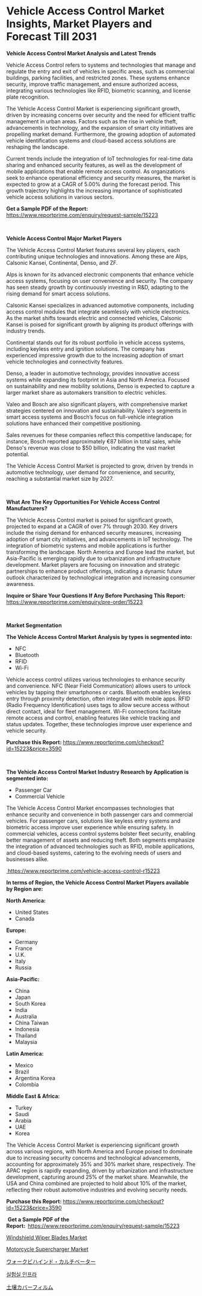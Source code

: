 <p><h1>Vehicle Access Control Market Insights, Market Players and Forecast Till 2031</h1></p><p><strong>Vehicle Access Control Market Analysis and Latest Trends</strong></p>
<p><p>Vehicle Access Control refers to systems and technologies that manage and regulate the entry and exit of vehicles in specific areas, such as commercial buildings, parking facilities, and restricted zones. These systems enhance security, improve traffic management, and ensure authorized access, integrating various technologies like RFID, biometric scanning, and license plate recognition.</p><p>The Vehicle Access Control Market is experiencing significant growth, driven by increasing concerns over security and the need for efficient traffic management in urban areas. Factors such as the rise in vehicle theft, advancements in technology, and the expansion of smart city initiatives are propelling market demand. Furthermore, the growing adoption of automated vehicle identification systems and cloud-based access solutions are reshaping the landscape.</p><p>Current trends include the integration of IoT technologies for real-time data sharing and enhanced security features, as well as the development of mobile applications that enable remote access control. As organizations seek to enhance operational efficiency and security measures, the market is expected to grow at a CAGR of 5.00% during the forecast period. This growth trajectory highlights the increasing importance of sophisticated vehicle access solutions in various sectors.</p></p>
<p><strong>Get a Sample PDF of the Report:&nbsp;</strong> <a href="https://www.reportprime.com/enquiry/request-sample/15223">https://www.reportprime.com/enquiry/request-sample/15223</a></p>
<p>&nbsp;</p>
<p><strong>Vehicle Access Control Major Market Players</strong></p>
<p><p>The Vehicle Access Control Market features several key players, each contributing unique technologies and innovations. Among these are Alps, Calsonic Kansei, Continental, Denso, and ZF.</p><p>Alps is known for its advanced electronic components that enhance vehicle access systems, focusing on user convenience and security. The company has seen steady growth by continuously investing in R&D, adapting to the rising demand for smart access solutions.</p><p>Calsonic Kansei specializes in advanced automotive components, including access control modules that integrate seamlessly with vehicle electronics. As the market shifts towards electric and connected vehicles, Calsonic Kansei is poised for significant growth by aligning its product offerings with industry trends.</p><p>Continental stands out for its robust portfolio in vehicle access systems, including keyless entry and ignition solutions. The company has experienced impressive growth due to the increasing adoption of smart vehicle technologies and connectivity features.</p><p>Denso, a leader in automotive technology, provides innovative access systems while expanding its footprint in Asia and North America. Focused on sustainability and new mobility solutions, Denso is expected to capture a larger market share as automakers transition to electric vehicles.</p><p>Valeo and Bosch are also significant players, with comprehensive market strategies centered on innovation and sustainability. Valeo's segments in smart access systems and Bosch’s focus on full-vehicle integration solutions have enhanced their competitive positioning.</p><p>Sales revenues for these companies reflect this competitive landscape; for instance, Bosch reported approximately €87 billion in total sales, while Denso's revenue was close to $50 billion, indicating the vast market potential.</p><p>The Vehicle Access Control Market is projected to grow, driven by trends in automotive technology, user demand for convenience, and security, reaching a substantial market size by 2027.</p></p>
<p>&nbsp;</p>
<p><strong>What Are The Key Opportunities For Vehicle Access Control Manufacturers?</strong></p>
<p><p>The Vehicle Access Control market is poised for significant growth, projected to expand at a CAGR of over 7% through 2030. Key drivers include the rising demand for enhanced security measures, increasing adoption of smart city initiatives, and advancements in IoT technology. The integration of biometric systems and mobile applications is further transforming the landscape. North America and Europe lead the market, but Asia-Pacific is emerging rapidly due to urbanization and infrastructure development. Market players are focusing on innovation and strategic partnerships to enhance product offerings, indicating a dynamic future outlook characterized by technological integration and increasing consumer awareness.</p></p>
<p><strong>Inquire or Share Your Questions If Any Before Purchasing This Report:</strong> <a href="https://www.reportprime.com/enquiry/pre-order/15223">https://www.reportprime.com/enquiry/pre-order/15223</a></p>
<p>&nbsp;</p>
<p><strong>Market Segmentation</strong></p>
<p><strong>The Vehicle Access Control Market Analysis by types is segmented into:</strong></p>
<p><ul><li>NFC</li><li>Bluetooth</li><li>RFID</li><li>Wi-Fi</li></ul></p>
<p><p>Vehicle access control utilizes various technologies to enhance security and convenience. NFC (Near Field Communication) allows users to unlock vehicles by tapping their smartphones or cards. Bluetooth enables keyless entry through proximity detection, often integrated with mobile apps. RFID (Radio Frequency Identification) uses tags to allow secure access without direct contact, ideal for fleet management. Wi-Fi connections facilitate remote access and control, enabling features like vehicle tracking and status updates. Together, these technologies improve user experience and vehicle security.</p></p>
<p><strong>Purchase this Report:&nbsp;</strong><a href="https://www.reportprime.com/checkout?id=15223&price=3590">https://www.reportprime.com/checkout?id=15223&price=3590</a></p>
<p>&nbsp;</p>
<p><strong>The Vehicle Access Control Market Industry Research by Application is segmented into:</strong></p>
<p><ul><li>Passenger Car</li><li>Commercial Vehicle</li></ul></p>
<p><p>The Vehicle Access Control Market encompasses technologies that enhance security and convenience in both passenger cars and commercial vehicles. For passenger cars, solutions like keyless entry systems and biometric access improve user experience while ensuring safety. In commercial vehicles, access control systems bolster fleet security, enabling better management of assets and reducing theft. Both segments emphasize the integration of advanced technologies such as RFID, mobile applications, and cloud-based systems, catering to the evolving needs of users and businesses alike.</p></p>
<p><a href="https://www.reportprime.com/vehicle-access-control-r15223">&nbsp;https://www.reportprime.com/vehicle-access-control-r15223</a></p>
<p><strong>In terms of Region, the Vehicle Access Control Market Players available by Region are:</strong></p>
<p>
    <p> <strong> North America: </strong>
        <ul>
            <li>United States</li>
            <li>Canada</li>
        </ul>
        </p> 
    <p> <strong> Europe: </strong>
        <ul>
            <li>Germany</li>
            <li>France</li>
            <li>U.K.</li>
            <li>Italy</li>
            <li>Russia</li>
        </ul>
        </p> 
    <p> <strong> Asia-Pacific: </strong>
        <ul>
            <li>China</li>
            <li>Japan</li>
            <li>South Korea</li>
            <li>India</li>
            <li>Australia</li>
            <li>China Taiwan</li>
            <li>Indonesia</li>
            <li>Thailand</li>
            <li>Malaysia</li>
        </ul>
        </p> 
    <p> <strong> Latin America: </strong>
        <ul>
            <li>Mexico</li>
            <li>Brazil</li>
            <li>Argentina Korea</li>
            <li>Colombia</li>
        </ul>
        </p> 
    <p> <strong> Middle East & Africa: </strong>
        <ul>
            <li>Turkey</li>
            <li>Saudi</li>
            <li>Arabia</li>
            <li>UAE</li>
            <li>Korea</li>
        </ul>
    </p>
    </p>
<p><p>The Vehicle Access Control Market is experiencing significant growth across various regions, with North America and Europe poised to dominate due to increasing security concerns and technological advancements, accounting for approximately 35% and 30% market share, respectively. The APAC region is rapidly expanding, driven by urbanization and infrastructure development, capturing around 25% of the market share. Meanwhile, the USA and China combined are projected to hold about 10% of the market, reflecting their robust automotive industries and evolving security needs.</p></p>
<p><strong>Purchase this Report: </strong><a href="https://www.reportprime.com/checkout?id=15223&price=3590">https://www.reportprime.com/checkout?id=15223&price=3590</a></p>
<p>&nbsp;<strong>Get a Sample PDF of the Report:&nbsp;&nbsp;</strong><a href="https://www.reportprime.com/enquiry/request-sample/15223">https://www.reportprime.com/enquiry/request-sample/15223</a></p>
<p><strong></strong></p>
<p><p><a href="https://issuu.com/reportprime-2/docs/windshield-wiper-blades-market-size_468206c1735c82">Windshield Wiper Blades Market</a></p><p><a href="https://www.linkedin.com/pulse/motorcycle-supercharger-market-size-growing-cagr-75-report-xhtqe?trackingId=c8M5z3myQwyiz%2Ft3HD0txA%3D%3D">Motorcycle Supercharger Market</a></p><p><a href="https://lerafesills.medium.com/walk-behind-cultivators-market-%E3%81%AF-%E3%82%B3%E3%82%B9%E3%83%88%E7%AE%A1%E7%90%86%E3%81%A8%E5%8A%B9%E7%8E%87%E5%90%91%E4%B8%8A%E3%82%92%E5%84%AA%E5%85%88%E3%81%97%E3%81%BE%E3%81%99-%E3%81%95%E3%82%89%E3%81%AB-%E5%A0%B1%E5%91%8A%E6%9B%B8%E3%81%AF%E5%B8%82%E5%A0%B4%E3%81%AE%E9%9C%80%E8%A6%81%E9%9D%A2%E3%81%A8%E4%BE%9B%E7%B5%A6%E9%9D%A2%E3%81%AE%E4%B8%A1%E6%96%B9%E3%82%92%E3%82%AB%E3%83%90%E3%83%BC%E3%81%97%E3%81%A6%E3%81%84%E3%81%BE%E3%81%99-walk-behind-389cebfcb1fd">ウォークビハインド・カルチベーター</a></p><p><a href="https://medium.com/@eunicevaughan35/laboratory-infrastructure-market-%EC%9D%98-%EA%B8%80%EB%A1%9C%EB%B2%8C-%EC%8B%9C%EC%9E%A5-%EA%B0%9C%EC%9A%94%EB%8A%94-%EC%A0%84-%EC%84%B8%EA%B3%84-%EB%B0%8F-%EC%A3%BC%EC%9A%94-%EC%8B%9C%EC%9E%A5%EC%9D%98-%EC%82%B0%EC%97%85%EC%97%90-%EC%98%81%ED%96%A5%EC%9D%84-%EB%AF%B8%EC%B9%98%EB%8A%94-%EC%A3%BC%EC%9A%94-%ED%8A%B8%EB%A0%8C%EB%93%9C%EC%97%90-%EB%8C%80%ED%95%9C-%EB%8F%85%ED%8A%B9%ED%95%9C-%EA%B4%80%EC%A0%90%EC%9D%84-%EC%A0%9C%EA%B3%B5%ED%95%A9%EB%8B%88%EB%8B%A4-3e953900381a">실험실 인프라</a></p><p><a href="https://lerafesills.medium.com/soil-cover-films-market-%E3%81%AF-%E3%82%B3%E3%82%B9%E3%83%88%E7%AE%A1%E7%90%86%E3%81%A8%E5%8A%B9%E7%8E%87%E5%90%91%E4%B8%8A%E3%82%92%E5%84%AA%E5%85%88%E3%81%97%E3%81%BE%E3%81%99-%E3%81%95%E3%82%89%E3%81%AB-%E5%A0%B1%E5%91%8A%E6%9B%B8%E3%81%AF%E5%B8%82%E5%A0%B4%E3%81%AE%E9%9C%80%E8%A6%81%E9%9D%A2%E3%81%A8%E4%BE%9B%E7%B5%A6%E9%9D%A2%E3%81%AE%E4%B8%A1%E6%96%B9%E3%82%92%E3%82%AB%E3%83%90%E3%83%BC%E3%81%97%E3%81%A6%E3%81%84%E3%81%BE%E3%81%99-soil-cover-films-%E5%B8%82%E5%A0%B4%E3%81%AF-e25bfe576f64">土壌カバーフィルム</a></p></p>